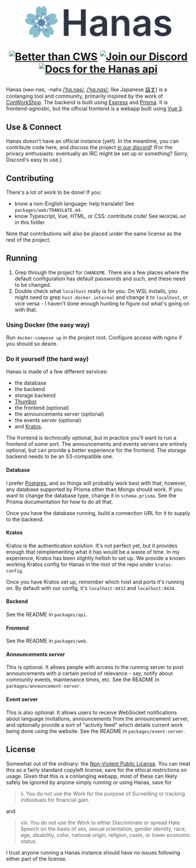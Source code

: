 <h1 align="center">
   <a href="https://hanas.app">
      <img
           width="400px"
           src="https://raw.githubusercontent.com/auctumnus/hanas/main/assets/logo-with-text.svg"
      >
   </a>
   
   [![Better than CWS][better-than-cws-badge]][better-than-cws-link]
   [![Join our Discord][discord-badge]][discord-link]
   [![Docs for the Hanas api][docs-badge]][docs-link]
   
</h1>

Hanas (ʜᴀʜ-nəs, -nahs [/ˈhɑ.nəs/][ipa-eng], [/ˈhɑ.nɑs/][ipa-eng]; like Japanese [話す][hanasu]) is a conlanging tool
and community, primarily inspired by the work of [ConWorkShop][cws].
The backend is built using [Express][express] and [Prisma][prisma]. It is frontend-agnostic,
but the official frontend is a webapp built using [Vue 3][vue].

## Use & Connect

Hanas doesn't have an official instance (yet!). In the meantime, you can contribute code here,
and discuss the project [in our discord][discord-link]! (For the privacy enthusiasts:
eventually an IRC might be set up or something? Sorry, Discord's easy to use.)

## Contributing

There's a lot of work to be done! If you:

- know a non-English language: help translate! See `packages/web/TRANSLATE.md`.
- know Typescript, Vue, HTML, or CSS: contribute code! See `HACKING.md` in this folder.

Note that contributions will also be placed under the same license as the rest of the project.

## Running

1. Grep through the project for `CHANGEME`. There are a few places where
   the default configuration has default passwords and such, and these need to be
   changed.
1. Double check what `localhost` really is for you. On WSL installs, you might
   need to grep `host.docker.internal` and change it to `localhost`, or vice
   versa - I haven't done enough hunting to figure out what's going on with that.

### Using Docker (the easy way)

Run `docker-compose up` in the project root. Configure access with nginx if
you should so desire.

### Do it yourself (the hard way)

Hanas is made of a few different services:

- the database
- the backend
- storage backend
- [Thumbor][thumbor]
- the frontend (optional)
- the announcements server (optional)
- the events server (optional)
- and [Kratos][kratos].

The frontend is _technically_ optional, but in practice you'll want to run a
frontend of some sort. The announcements and events servers are entirely optional,
but can provide a better experience for the frontend. The storage backend needs to
be an S3-compatible one.

#### Database

I prefer [Postgres][postgres], and so things will probably work best with that;
however, any database supported by Prisma other than Mongo should work. If you want
to change the database type, change it in `schema.prisma`. See the Prisma documentation
for how to do all that.

Once you have the database running, build a connection URL for it to supply to
the backend.

#### Kratos

Kratos is the authentication solution. It's not perfect yet, but it provides
enough that reimplementing what it has would be a waste of time.
In my experience, Kratos has been slightly hellish to set up. We provide a known
working Kratos config for Hanas in the root of the repo under `kratos-config`.

Once you have Kratos set up, remember which host and ports it's running on. By
default with our config, it's `localhost:4433` and `localhost:4434`.

#### Backend

See the README in `packages/api`.

#### Frontend

See the README in `packages/web`.

#### Announcements server

This is optional. It allows people with access to the running server to post
announcements with a certain period of relevance - say, notify about community
events, maintenance times, etc. See the README in `packages/announcement-server`.

#### Event server

This is also optional. It allows users to receive WebSocket notifications about
language invitations, announcements from the announcement server, and optionally
provide a sort of "activity feed" which details current work being done using
the website. See the README in `packages/event-server`.

## License

Somewhat out of the ordinary: the [Non-Violent Public License][nvpl]. You can
treat this as a fairly standard copyleft license, save for the ethical
restrictions on usage. Given that this is a conlanging webapp, most of these
can likely safely be ignored by anyone simply running or using Hanas, save for

> ii. You do not use the Work for the purpose of Surveilling or
> tracking individuals for financial gain.

and

> viii. You do not use the Work to either Discriminate or spread Hate Speech on
> the basis of sex, sexual orientation, gender identity, race, age, disability,
> color, national origin, religion, caste, or lower economic status.

I trust anyone running a Hanas instance should have no issues following either
part of the license.

[ipa-eng]: https://en.wikipedia.org/wiki/Help:IPA/English
[hanasu]: https://en.wiktionary.org/wiki/%E8%A9%B1%E3%81%99#Japanese
[logo-link]: https://raw.githubusercontent.com/auctumnus/hanas/main/assets/logo-with-text.svg
[discord-badge]: https://img.shields.io/discord/924860049048883251?style=flat-square
[discord-link]: https://discord.gg/a9TtsC9MtF
[docs-badge]: https://img.shields.io/badge/docs-for%20hanas-89bfcd?style=flat-square
[docs-link]: https://docs.hanas.app
[cws]: https://conworkshop.com
[better-than-cws-badge]: https://img.shields.io/badge/better%20than-cws-blue?style=flat-square
[better-than-cws-link]: https://www.youtube.com/watch?v=xmkifWcTXiI
[express]: https://expressjs.com
[prisma]: https://prisma.io
[vue]: https://vuejs.org
[nvpl]: https://thufie.lain.haus/NPL.html
[kratos]: https://ory.sh/kratos
[postgres]: https://www.postgresql.org
[image-resizer]: https://docs.aws.amazon.com/solutions/latest/serverless-image-handler/welcome.html
[thumbor]: https://github.com/thumbor/thumbor
